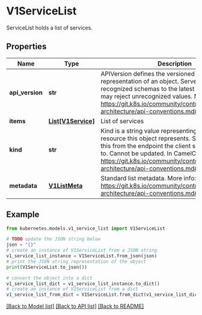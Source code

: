 # V1ServiceList

ServiceList holds a list of services.

## Properties

Name | Type | Description | Notes
------------ | ------------- | ------------- | -------------
**api_version** | **str** | APIVersion defines the versioned schema of this representation of an object. Servers should convert recognized schemas to the latest internal value, and may reject unrecognized values. More info: https://git.k8s.io/community/contributors/devel/sig-architecture/api-conventions.md#resources | [optional] 
**items** | [**List[V1Service]**](V1Service.md) | List of services | 
**kind** | **str** | Kind is a string value representing the REST resource this object represents. Servers may infer this from the endpoint the client submits requests to. Cannot be updated. In CamelCase. More info: https://git.k8s.io/community/contributors/devel/sig-architecture/api-conventions.md#types-kinds | [optional] 
**metadata** | [**V1ListMeta**](V1ListMeta.md) | Standard list metadata. More info: https://git.k8s.io/community/contributors/devel/sig-architecture/api-conventions.md#types-kinds | [optional] 

## Example

```python
from kubernetes.models.v1_service_list import V1ServiceList

# TODO update the JSON string below
json = "{}"
# create an instance of V1ServiceList from a JSON string
v1_service_list_instance = V1ServiceList.from_json(json)
# print the JSON string representation of the object
print(V1ServiceList.to_json())

# convert the object into a dict
v1_service_list_dict = v1_service_list_instance.to_dict()
# create an instance of V1ServiceList from a dict
v1_service_list_from_dict = V1ServiceList.from_dict(v1_service_list_dict)
```
[[Back to Model list]](../README.md#documentation-for-models) [[Back to API list]](../README.md#documentation-for-api-endpoints) [[Back to README]](../README.md)


